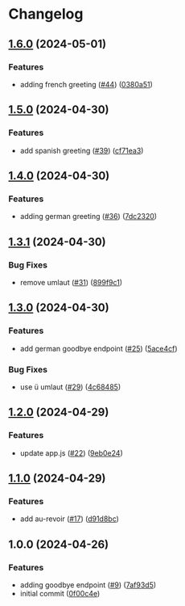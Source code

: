 # Changelog

## [1.6.0](https://github.com/andtsang/github-actions-adventure/compare/v1.5.0...v1.6.0) (2024-05-01)


### Features

* adding french greeting ([#44](https://github.com/andtsang/github-actions-adventure/issues/44)) ([0380a51](https://github.com/andtsang/github-actions-adventure/commit/0380a51146cec1deb0530be1a94785cce75e08bb))

## [1.5.0](https://github.com/andtsang/github-actions-adventure/compare/v1.4.0...v1.5.0) (2024-04-30)


### Features

* add spanish greeting ([#39](https://github.com/andtsang/github-actions-adventure/issues/39)) ([cf71ea3](https://github.com/andtsang/github-actions-adventure/commit/cf71ea32cba04111ae5e676876e1418fe1e4c6ba))

## [1.4.0](https://github.com/andtsang/github-actions-adventure/compare/v1.3.1...v1.4.0) (2024-04-30)


### Features

* adding german greeting ([#36](https://github.com/andtsang/github-actions-adventure/issues/36)) ([7dc2320](https://github.com/andtsang/github-actions-adventure/commit/7dc23204491a1dbf9cf008d31e3065e8d7d65eb4))

## [1.3.1](https://github.com/andtsang/github-actions-adventure/compare/v1.3.0...v1.3.1) (2024-04-30)


### Bug Fixes

* remove umlaut ([#31](https://github.com/andtsang/github-actions-adventure/issues/31)) ([899f9c1](https://github.com/andtsang/github-actions-adventure/commit/899f9c149c5948760b80a17a47c1cceeaffdbcb9))

## [1.3.0](https://github.com/andtsang/github-actions-adventure/compare/v1.2.0...v1.3.0) (2024-04-30)


### Features

* add german goodbye endpoint ([#25](https://github.com/andtsang/github-actions-adventure/issues/25)) ([5ace4cf](https://github.com/andtsang/github-actions-adventure/commit/5ace4cf04204809f0099a32dd2af41948d5d5433))


### Bug Fixes

* use ü umlaut ([#29](https://github.com/andtsang/github-actions-adventure/issues/29)) ([4c68485](https://github.com/andtsang/github-actions-adventure/commit/4c684857463a7b15c67cbc796225f40e6b5e52f4))

## [1.2.0](https://github.com/andtsang/github-actions-adventure/compare/v1.1.0...v1.2.0) (2024-04-29)


### Features

* update app.js ([#22](https://github.com/andtsang/github-actions-adventure/issues/22)) ([9eb0e24](https://github.com/andtsang/github-actions-adventure/commit/9eb0e24fc9e021ac2f0e0f502dd1cc89410814e0))

## [1.1.0](https://github.com/andtsang/github-actions-adventure/compare/v1.0.0...v1.1.0) (2024-04-29)


### Features

* add au-revoir ([#17](https://github.com/andtsang/github-actions-adventure/issues/17)) ([d91d8bc](https://github.com/andtsang/github-actions-adventure/commit/d91d8bcc3bb5e7c4385694cfc2dae8a5e0845e9c))

## 1.0.0 (2024-04-26)


### Features

* adding goodbye endpoint ([#9](https://github.com/andtsang/github-actions-adventure/issues/9)) ([7af93d5](https://github.com/andtsang/github-actions-adventure/commit/7af93d5e2b0ce983f6092dd0cc1460387653b3e6))
* initial commit ([0f00c4e](https://github.com/andtsang/github-actions-adventure/commit/0f00c4e31a58a4416ef313592a4e8c79a05cecb1))
